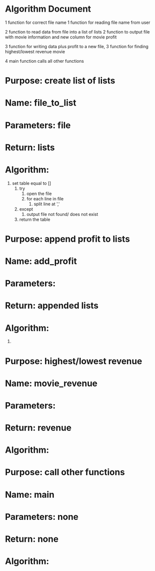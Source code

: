# Algorithm Document

1 function for correct file name
1 function for reading file name from user

2 function to read data from file into a list of lists
2 function to output file with movie information and new column for movie profit

3 function for writing data plus profit to a new file,
3 function for finding highest/lowest revenue movie

4 main function calls all other functions



# Purpose: create list of lists
# Name: file_to_list
# Parameters: file
# Return: lists
# Algorithm:
1. set table equal to []
   1. try
      1. open the file
      2. for each line in file
         1. split line at ','
   2. except
      1. output file not found/ does not exist
   3. return the table

# Purpose: append profit to lists
# Name: add_profit
# Parameters: 
# Return: appended lists
# Algorithm:
1. 

# Purpose: highest/lowest revenue
# Name: movie_revenue
# Parameters: 
# Return: revenue
# Algorithm:

# Purpose: call other functions
# Name: main
# Parameters: none 
# Return: none
# Algorithm: